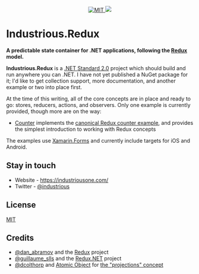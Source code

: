 <p align="center">
	<a href="https://opensource.org/licenses/MIT" target="_blank">
        <img src="https://img.shields.io/github/license/industriousone/industrious-redux" alt="MIT" />
    </a>
    <a href="https://twitter.com/industrious" target="_blank">
        <img src="https://img.shields.io/twitter/follow/industrious.svg?style=social&label=Follow">
    </a>
</p>

# Industrious.Redux

**A predictable state container for .NET applications, following the [Redux][rdx] model.**

**Industrious.Redux** is a [.NET Standard 2.0](https://docs.microsoft.com/en-us/dotnet/standard/net-standard) project which should build and run anywhere you can .NET. I have not yet published a NuGet package for it; I'd like to get collection support, more documentation, and another example or two into place first.

At the time of this writing, all of the core concepts are in place and ready to go: stores, reducers, actions, and observers. Only one example is currently provided, though more are on the way:

- [Counter](tree/master/Examples.Counter) implements the [canonical Redux counter example](https://github.com/reduxjs/redux/tree/master/examples/counter-vanilla), and provides the simplest introduction to working with Redux concepts

The examples use [Xamarin.Forms](https://docs.microsoft.com/en-us/xamarin/xamarin-forms/) and currently include targets for iOS and Android.

## Stay in touch

- Website - https://industriousone.com/
- Twitter - [@industrious](https://twitter.com/industrious)

## License

[MIT](https://opensource.org/licenses/MIT)

## Credits

- [@dan_abramov](https://twitter.com/dan_abramov) and the [Redux][rdx] project
- [@guillaume_slls](https://twitter.com/guillaume_slls) and the [Redux.NET](rnt) project
- [@dcolthorp](https://twitter.com/dcolthorp) and [Atomic Object](https://atomicobject.com) for [the "projections" concept](prj)


[rdx]: https://redux.js.org
[rnt]: https://github.com/GuillaumeSalles/redux.NET
[prj]: https://spin.atomicobject.com/2017/03/13/adapting-redux-c-sharp-xamarin/
